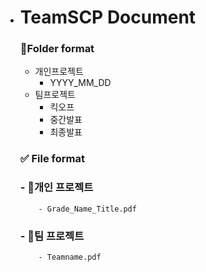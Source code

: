 - # TeamSCP Document


  ### 📁Folder format

  - 개인프로젝트
      - YYYY_MM_DD
  - 팀프로젝트
      - 킥오프
      - 중간발표
      - 최종발표

  ### ✅ File format

  ### - 📕개인 프로젝트
          - Grade_Name_Title.pdf 

  ### - 📕팀 프로젝트
          - Teamname.pdf
